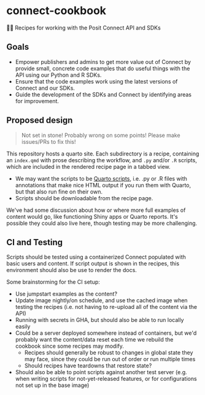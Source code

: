 # connect-cookbook

🧑‍🍳 Recipes for working with the Posit Connect API and SDKs

## Goals

* Empower publishers and admins to get more value out of Connect by provide small, concrete code examples that do useful things with the API using our Python and R SDKs.
* Ensure that the code examples work using the latest versions of Connect and our SDKs.
* Guide the development of the SDKs and Connect by identifying areas for improvement.

## Proposed design

> Not set in stone! Probably wrong on some points! Please make issues/PRs to fix this!

This repository hosts a quarto site. Each subdirectory is a recipe, containing an `index.qmd` with prose describing the workflow, and `.py` and/or `.R` scripts, which are included in the rendered recipe page in a tabbed view.

* We may want the scripts to be [Quarto scripts](https://quarto.org/docs/computations/render-scripts.html), i.e. .py or .R files with annotations that make nice HTML output if you run them with Quarto, but that also run fine on their own.
* Scripts should be downloadable from the recipe page.

We've had some discussion about how or where more full examples of content would go, like functioning Shiny apps or Quarto reports. It's possible they could also live here, though testing may be more challenging.

## CI and Testing

Scripts should be tested using a containerized Connect populated with basic users and content. If script output is shown in the recipes, this environment should also be use to render the docs.

Some brainstorming for the CI setup:

* Use jumpstart examples as the content?
* Update image nightly/on schedule, and use the cached image when testing the recipes (i.e. not having to re-upload all of the content via the API)
* Running with secrets in GHA, but should also be able to run locally easily
* Could be a server deployed somewhere instead of containers, but we'd probably want the content/data reset each time we rebuild the cookbook since some recipes may modify.
    * Recipes should generally be robust to changes in global state they may face, since they could be run out of order or run multiple times
    * Should recipes have teardowns that restore state?
* Should also be able to point scripts against another test server (e.g. when writing scripts for not-yet-released features, or for configurations not set up in the base image)

